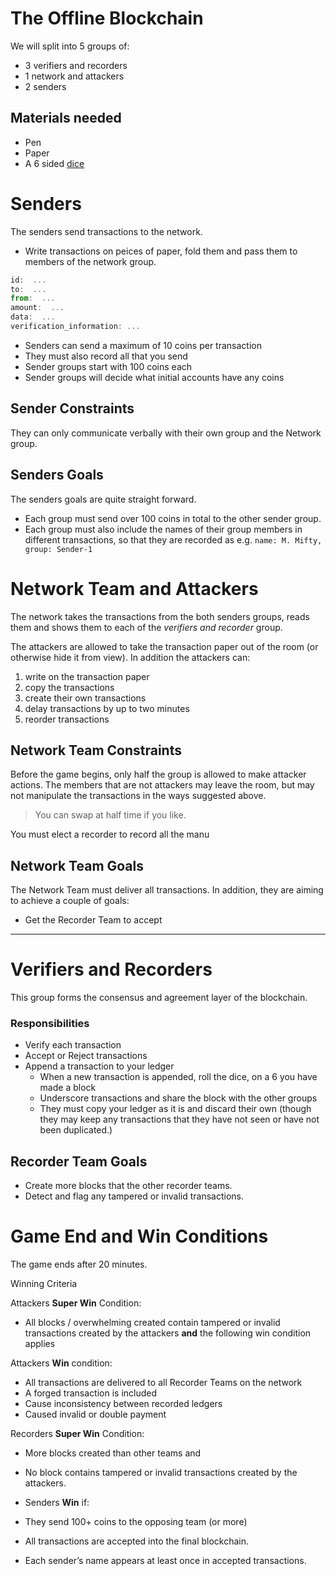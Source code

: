 # The Offline Blockchain

We will split into 5 groups of:

- 3 verifiers and recorders
- 1 network and attackers
- 2 senders

## Materials needed
- Pen
- Paper
- A 6 sided [dice](https://www.random.org/dice/?num=1)


# Senders
The senders send transactions to the network.
- Write transactions on peices of paper, fold them and pass them to members of the network group.
```js
id:  ...
to:  ...
from:  ...
amount:  ...
data:  ...
verification_information: ...
```
- Senders can send a maximum of 10 coins per transaction
- They must also record all that you send
- Sender groups start with 100 coins each
- Sender groups will decide what initial accounts have any coins


## Sender Constraints
They can only communicate verbally with their own group and the Network group.


## Senders Goals

The senders goals are quite straight forward.
- Each group must send over 100 coins in total to the other sender group.
- Each group must also include the names of their group members in different transactions, so that they are recorded as e.g. `name: M. Mifty, group: Sender-1` 

# Network Team and Attackers

The network takes the transactions from the both senders groups, reads them and shows them to each of the *verifiers and recorder* group. 

The attackers are allowed to take the transaction paper out of the room (or otherwise hide it from view). In addition the attackers can:

1. write on the transaction paper
2. copy the transactions
3. create their own transactions
4. delay transactions by up to two minutes
5. reorder transactions

## Network Team Constraints

Before the game begins, only half the group is allowed to make attacker actions. The members that are not attackers may leave the room, but may not manipulate the transactions in the ways  suggested above. 
> You can swap at half time if you like. 

You must elect a recorder to record all the manu

## Network Team Goals

The Network Team must deliver all transactions. In addition, they are aiming to achieve a couple of goals:

- Get the Recorder Team to accept  


---

# Verifiers and Recorders

This group forms the consensus and agreement layer of the blockchain.

### Responsibilities
- Verify each transaction
- Accept or Reject transactions
- Append a transaction to your ledger
    - When a new transaction is appended, roll the dice, on a 6 you have made a block
    - Underscore transactions and share the block with the other groups
    - They must copy your ledger as it is and discard their own (though they may keep any transactions that they have not seen or have not been duplicated.)



## Recorder Team Goals

- Create more blocks that the other recorder teams.
- Detect and flag any tampered or invalid transactions.





# Game End and Win Conditions
The game ends after 20 minutes.


Winning Criteria

Attackers **Super Win** Condition:
- All blocks / overwhelming created contain tampered or invalid transactions created by the attackers **and** the following win condition applies

Attackers **Win** condition:
- All transactions are delivered to all Recorder Teams on the network
- A forged transaction is included
- Cause inconsistency between recorded ledgers
- Caused invalid or double payment


Recorders **Super Win** Condition: 
- More blocks created than other teams and
- No block contains tampered or invalid transactions created by the attackers.

- Senders **Win** if:
- They send 100+ coins to the opposing team (or more)
- All transactions are accepted into the final blockchain.
- Each sender’s name appears at least once in accepted transactions.










